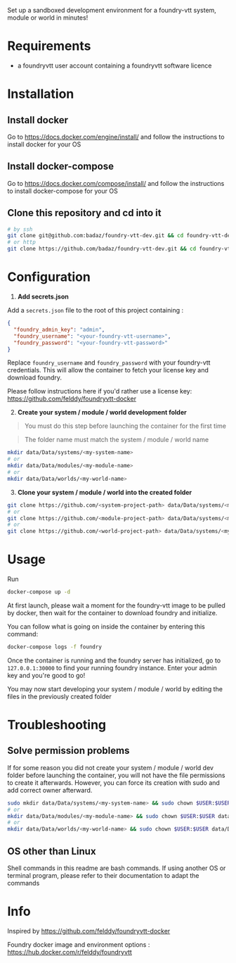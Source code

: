 Set up a sandboxed development environment for a foundry-vtt system, module or world in minutes!

# Requirements
- a foundryvtt user account containing a foundryvtt software licence

# Installation

## Install docker

Go to https://docs.docker.com/engine/install/ and follow the instructions to install docker for your OS

## Install docker-compose

Go to https://docs.docker.com/compose/install/ and follow the instructions to install docker-compose for your OS
## Clone this repository and cd into it
```BASH
# by ssh
git clone git@github.com:badaz/foundry-vtt-dev.git && cd foundry-vtt-dev.git
# or http
git clone https://github.com/badaz/foundry-vtt-dev.git && cd foundry-vtt-dev.git
```

# Configuration

1. **Add secrets.json**

Add a `secrets.json` file to the root of this project containing :

```JSON
{
  "foundry_admin_key": "admin",
  "foundry_username": "<your-foundry-vtt-username>",
  "foundry_password": "<your-foundry-vtt-password>"
}
```

Replace `foundry_username` and `foundry_password` with your foundry-vtt credentials. This will allow the container to fetch your license key and download foundry.

Please follow instructions here if you'd rather use a license key: https://github.com/felddy/foundryvtt-docker

2. **Create your system / module / world development folder**

> You must do this step before launching the container for the first time

> The folder name must match the system / module / world name


```BASH
mkdir data/Data/systems/<my-system-name>
# or
mkdir data/Data/modules/<my-module-name>
# or
mkdir data/Data/worlds/<my-world-name>
```

3. **Clone your system / module / world into the created folder**
```BASH
git clone https://github.com/<system-project-path> data/Data/systems/<my-system-name>/.
# or
git clone https://github.com/<module-project-path> data/Data/systems/<my-module-name>/.
# or
git clone https://github.com/<world-project-path> data/Data/systems/<my-world-name>/.
```

# Usage

Run

```BASH
docker-compose up -d
```

At first launch, please wait a moment for the foundry-vtt image to be pulled by docker, then wait for the container to download foundry and initialize.

You can follow what is going on inside the container by entering this command:

```BASH
docker-compose logs -f foundry
```

Once the container is running and the foundry server has initialized, go to `127.0.0.1:30000` to find your running foundry instance. Enter your admin key and you're good to go!

You may now start developing your system / module / world by editing the files in the previously created folder

# Troubleshooting

## Solve permission problems

If for some reason you did not create your system / module / world dev folder before launching the container, you will not have the file permissions to create it afterwards. However, you can force its creation with sudo and add correct owner afterward.


```BASH
sudo mkdir data/Data/systems/<my-system-name> && sudo chown $USER:$USER data/Data/systems/<my-system-name>
# or
mkdir data/Data/modules/<my-module-name> && sudo chown $USER:$USER data/Data/modules/<my-module-name>
# or
mkdir data/Data/worlds/<my-world-name> && sudo chown $USER:$USER data/Data/worlds/<my-world-name>
```

## OS other than Linux
Shell commands in this readme are bash commands. If using another OS or terminal program, please refer to their documentation to adapt the commands

# Info
 Inspired by https://github.com/felddy/foundryvtt-docker

 Foundry docker image and environment options : https://hub.docker.com/r/felddy/foundryvtt